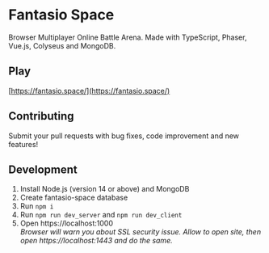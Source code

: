 # Fantasio Space
Browser Multiplayer Online Battle Arena. Made with TypeScript, Phaser, Vue.js, Colyseus and MongoDB.

## Play
[https://fantasio.space/](https://fantasio.space/)

## Contributing
Submit your pull requests with bug fixes, code improvement and new features!

## Development
1. Install Node.js (version 14 or above) and MongoDB
2. Create fantasio-space database
3. Run ```npm i```
4. Run ```npm run dev_server``` and ```npm run dev_client```
5. Open https://localhost:1000  
_Browser will warn you about SSL security issue. Allow to open site, then open https://localhost:1443 and do the same._ 